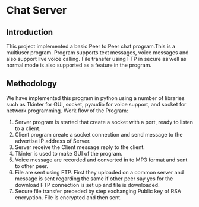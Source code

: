 # Chat Server

## Introduction
This project implemented a basic Peer to Peer chat program.This is a multiuser program.
Program supports text messages, voice messages and also support live voice calling.
File transfer using FTP in secure as well as normal mode is also supported as a feature
in the program.

## Methodology
We have implemented this program in python using a number of libraries such as Tkinter for GUI, socket, pyaudio for voice support, and socket for network  programming.
Work flow of the Program:
1. Server program is started that create a socket with a port, ready to listen to a client.
2. Client program create a socket connection and send message to the advertise IP address of Server.
3. Server receive  the Client message reply to the client.
4. Tkinter is used to make GUI of the program.
5. Voice message are recorded and converted in to MP3 format and sent to other peer.
6. File are sent using FTP. First they uploaded on a common server and message is sent regarding the same
if other peer say yes for the download FTP connection is set up and file is downloaded.
7. Secure file transfer preceded by step exchanging Public key of RSA encryption. File is encrypted and then sent.     
